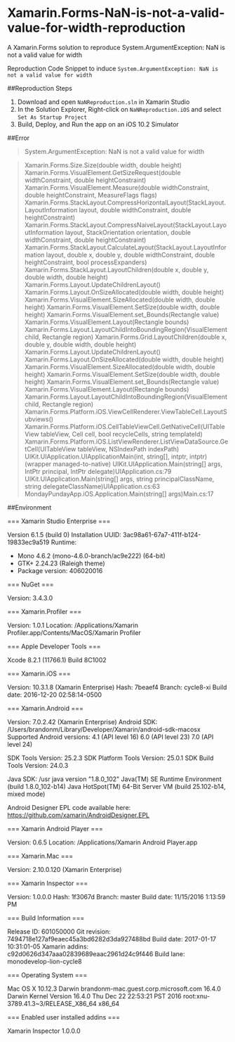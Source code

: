 # Xamarin.Forms-NaN-is-not-a-valid-value-for-width-reproduction
A Xamarin.Forms solution to reproduce System.ArgumentException: NaN is not a valid value for width

Reproduction Code Snippet to induce `System.ArgumentException: NaN is not a valid value for width`

##Reproduction Steps
 1. Download and open `NaNReproduction.sln` in Xamarin Studio
 2. In the Solution Explorer, Right-click on `NaNReproduction.iOS` and select `Set As Startup Project`
 3. Build, Deploy, and Run the app on an iOS 10.2 Simulator

##Error
>System.ArgumentException: NaN is not a valid value for width

>Xamarin.Forms.Size.Size(double width, double height) Xamarin.Forms.VisualElement.GetSizeRequest(double widthConstraint, double heightConstraint) Xamarin.Forms.VisualElement.Measure(double widthConstraint, double heightConstraint, MeasureFlags flags) Xamarin.Forms.StackLayout.CompressHorizontalLayout(StackLayout.LayoutInformation layout, double widthConstraint, double heightConstraint) Xamarin.Forms.StackLayout.CompressNaiveLayout(StackLayout.LayoutInformation layout, StackOrientation orientation, double widthConstraint, double heightConstraint) Xamarin.Forms.StackLayout.CalculateLayout(StackLayout.LayoutInformation layout, double x, double y, double widthConstraint, double heightConstraint, bool processExpanders) Xamarin.Forms.StackLayout.LayoutChildren(double x, double y, double width, double height) Xamarin.Forms.Layout.UpdateChildrenLayout() Xamarin.Forms.Layout.OnSizeAllocated(double width, double height) Xamarin.Forms.VisualElement.SizeAllocated(double width, double height) Xamarin.Forms.VisualElement.SetSize(double width, double height) Xamarin.Forms.VisualElement.set_Bounds(Rectangle value) Xamarin.Forms.VisualElement.Layout(Rectangle bounds) Xamarin.Forms.Layout.LayoutChildIntoBoundingRegion(VisualElement child, Rectangle region) Xamarin.Forms.Grid.LayoutChildren(double x, double y, double width, double height) Xamarin.Forms.Layout.UpdateChildrenLayout() Xamarin.Forms.Layout.OnSizeAllocated(double width, double height) Xamarin.Forms.VisualElement.SizeAllocated(double width, double height) Xamarin.Forms.VisualElement.SetSize(double width, double height) Xamarin.Forms.VisualElement.set_Bounds(Rectangle value) Xamarin.Forms.VisualElement.Layout(Rectangle bounds) Xamarin.Forms.Layout.LayoutChildIntoBoundingRegion(VisualElement child, Rectangle region) Xamarin.Forms.Platform.iOS.ViewCellRenderer.ViewTableCell.LayoutSubviews() Xamarin.Forms.Platform.iOS.CellTableViewCell.GetNativeCell(UITableView tableView, Cell cell, bool recycleCells, string templateId) Xamarin.Forms.Platform.iOS.ListViewRenderer.ListViewDataSource.GetCell(UITableView tableView, NSIndexPath indexPath) UIKit.UIApplication.UIApplicationMain(int, string[], intptr, intptr)(wrapper managed-to-native) UIKit.UIApplication.Main(string[] args, IntPtr principal, IntPtr delegate)UIApplication.cs:79 UIKit.UIApplication.Main(string[] args, string principalClassName, string delegateClassName)UIApplication.cs:63 MondayPundayApp.iOS.Application.Main(string[] args)Main.cs:17

##Environment

=== Xamarin Studio Enterprise ===

Version 6.1.5 (build 0)
Installation UUID: 3ac98a61-67a7-411f-b124-19833ec9a519
Runtime:
 - Mono 4.6.2 (mono-4.6.0-branch/ac9e222) (64-bit)
 - GTK+ 2.24.23 (Raleigh theme)
 - Package version: 406020016

=== NuGet ===

Version: 3.4.3.0

=== Xamarin.Profiler ===

Version: 1.0.1
Location: /Applications/Xamarin Profiler.app/Contents/MacOS/Xamarin Profiler

=== Apple Developer Tools ===

Xcode 8.2.1 (11766.1)
Build 8C1002

=== Xamarin.iOS ===

Version: 10.3.1.8 (Xamarin Enterprise)
Hash: 7beaef4
Branch: cycle8-xi
Build date: 2016-12-20 02:58:14-0500

=== Xamarin.Android ===

Version: 7.0.2.42 (Xamarin Enterprise)
Android SDK: /Users/brandonm/Library/Developer/Xamarin/android-sdk-macosx
	Supported Android versions:
		4.1 (API level 16)
		6.0 (API level 23)
		7.0 (API level 24)

SDK Tools Version: 25.2.3
SDK Platform Tools Version: 25.0.1
SDK Build Tools Version: 24.0.3

Java SDK: /usr
java version "1.8.0_102"
Java(TM) SE Runtime Environment (build 1.8.0_102-b14)
Java HotSpot(TM) 64-Bit Server VM (build 25.102-b14, mixed mode)

Android Designer EPL code available here:
https://github.com/xamarin/AndroidDesigner.EPL

=== Xamarin Android Player ===

Version: 0.6.5
Location: /Applications/Xamarin Android Player.app

=== Xamarin.Mac ===

Version: 2.10.0.120 (Xamarin Enterprise)

=== Xamarin Inspector ===

Version: 1.0.0.0
Hash: 1f3067d
Branch: master
Build date: 11/15/2016 1:13:59 PM

=== Build Information ===

Release ID: 601050000
Git revision: 7494718e127af9eaec45a3bd6282d3da927488bd
Build date: 2017-01-17 10:31:01-05
Xamarin addins: c92d0626d347aaa02839689eaac2961d24c9f446
Build lane: monodevelop-lion-cycle8

=== Operating System ===

Mac OS X 10.12.3
Darwin brandonm-mac.guest.corp.microsoft.com 16.4.0 Darwin Kernel Version 16.4.0
    Thu Dec 22 22:53:21 PST 2016
    root:xnu-3789.41.3~3/RELEASE_X86_64 x86_64

=== Enabled user installed addins ===

Xamarin Inspector 1.0.0.0

